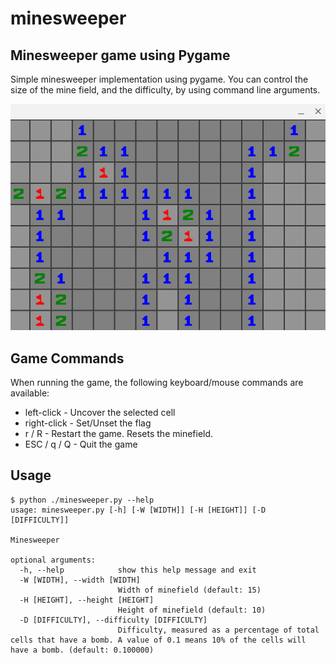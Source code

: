 # minesweeper
## Minesweeper game using Pygame

Simple minesweeper implementation using pygame. You can control the size of the mine field, and the difficulty, by using command line arguments.

![screenshot](screenshot.png)

## Game Commands
When running the game, the following keyboard/mouse commands are available:
- left-click - Uncover the selected cell
- right-click - Set/Unset the flag
- r / R - Restart the game. Resets the minefield.
- ESC / q / Q - Quit the game

## Usage
```
$ python ./minesweeper.py --help
usage: minesweeper.py [-h] [-W [WIDTH]] [-H [HEIGHT]] [-D [DIFFICULTY]]

Minesweeper

optional arguments:
  -h, --help            show this help message and exit
  -W [WIDTH], --width [WIDTH]
                        Width of minefield (default: 15)
  -H [HEIGHT], --height [HEIGHT]
                        Height of minefield (default: 10)
  -D [DIFFICULTY], --difficulty [DIFFICULTY]
                        Difficulty, measured as a percentage of total cells that have a bomb. A value of 0.1 means 10% of the cells will have a bomb. (default: 0.100000)
```
